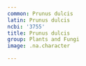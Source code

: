 ```yaml
---
common: Prunus dulcis
latin: Prunus dulcis
ncbi: '3755'
title: Prunus dulcis
group: Plants and Fungi
image: .na.character

---
```

